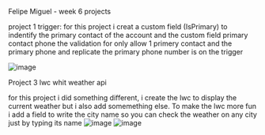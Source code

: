 Felipe Miguel - week 6 projects


project 1 trigger:
for this project i creat a custom field (IsPrimary) to indentify the primary contact of the account and the custom field primary contact phone
the validation for only allow 1 primery contact and the primary phone and replicate the primary phone number is on the trigger

![image](https://github.com/felipeMiguel1/osf--week-6---felipe-miguel/assets/116683605/2fe79fb5-9981-4d43-8c12-b54f36510b64)



Project 3 lwc whit weather api

for this project i did something different, i create the lwc to display the current weather but i also add somemething else. To make the lwc more fun i add a field to write the city name so you can check the weather on any city just by typing its name
![image](https://github.com/felipeMiguel1/osf--week-6---felipe-miguel/assets/116683605/27c10f31-5653-4217-9bfe-5c728f7dd9f2)
![image](https://github.com/felipeMiguel1/osf--week-6---felipe-miguel/assets/116683605/12a2caa7-ae6b-4767-be3f-dced041208e7)


